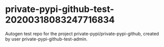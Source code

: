 # private-pypi-github-test-20200318083247716834
Autogen test repo for the project private-pypi/private-pypi-github, created by user private-pypi-github-test-admin.
